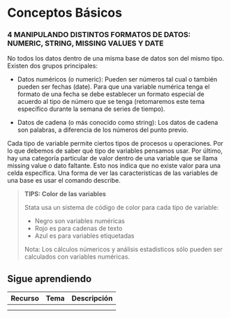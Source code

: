 # Conceptos Básicos

### 4 MANIPULANDO DISTINTOS FORMATOS DE DATOS: NUMERIC, STRING, MISSING VALUES Y DATE

No todos los datos dentro de una misma base de datos son del mismo tipo. Existen dos grupos principales:

- Datos numéricos (o numeric): 
Pueden ser números tal cual o también pueden ser fechas (date). Para que una variable numérica tenga el formato de una fecha se debe establecer un formato especial de acuerdo al tipo de número que se tenga (retomaremos este tema específico durante la semana de series de tiempo).

- Datos de cadena (o más conocido como string):
Los datos de cadena son palabras, a diferencia de los números del punto previo.

Cada tipo de variable permite ciertos tipos de procesos u operaciones. Por lo que debemos de saber qué tipo de variables pensamos usar. Por último, hay una categoría particular de valor dentro de una variable que se llama missing value o dato faltante. Esto nos indica que no existe valor para una celda específica. Una forma de ver las características de las variables de una base es usar el comando describe.

> **TIPS: Color de las variables**
>
> Stata usa un sistema de código de color para cada tipo de variable: 
> * Negro son variables numéricas
> * Rojo es para cadenas de texto
> * Azul es para variables etiquetadas
>
>Nota: Los cálculos númericos y análisis estadisticos sólo pueden ser calculados con variables numéricas.

## Sigue aprendiendo
| Recurso  | Tema | Descripción |
| ------------- |:-------------:|:-------------:|
|   |  |   |
|   |  |   |
